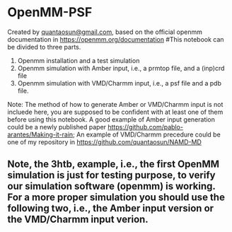 # OpenMM-PSF
Created by quantaosun@gmail.com, based on the official openmm documentation in https://openmm.org/documentation
#This notebook can be divided to three parts.
1. Openmm installation and a test simulation
2. Openmm simulation with Amber input, i.e., a prmtop file, and a (inp)crd file
3. Openmm simulation with VMD/Charmm input, i.e., a psf file and a pdb file.

Note: The method of how to generate Amber or VMD/Charmm input is not incluede here, you are supposed to be confident with at least one of them before using this notebook.
A good example of Amber input generation could be a newly published paper https://github.com/pablo-arantes/Making-it-rain; 
An example of VMD/Charmm precedure could be one of my repository in https://github.com/quantaosun/NAMD-MD

## Note, the 3htb, example, i.e., the first OpenMM simulation is just for testing purpose, to verify our simulation software (openmm) is working. For a more proper simulation you should use the following two, i.e., the Amber input version or the VMD/Charmm input verion.
